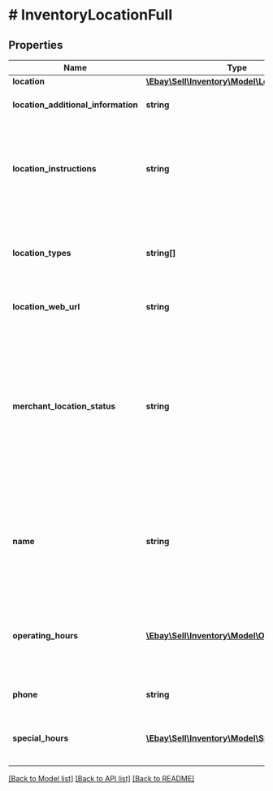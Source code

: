 # # InventoryLocationFull

## Properties

Name | Type | Description | Notes
------------ | ------------- | ------------- | -------------
**location** | [**\Ebay\Sell\Inventory\Model\LocationDetails**](LocationDetails.md) |  | [optional]
**location_additional_information** | **string** | This text field is used by the merchant to provide additional information about an inventory location. Max length: 256 | [optional]
**location_instructions** | **string** | This text field is generally used by the merchant to provide special pickup instructions for a store inventory location. Although this field is optional, it is recommended that merchants provide this field to create a pleasant and easy pickup experience for In-Store Pickup and Click and Collect orders. If this field is not included in the call request payload, eBay will use the default pickup instructions contained in the merchant&#39;s profile (if available). | [optional]
**location_types** | **string[]** | This container is used to define the function of the inventory location. Typically, an inventory location will serve as a store or a warehouse, but in some cases, an inventory location may be both. If this container is omitted, the location type of the inventory location will default to WAREHOUSE. See StoreTypeEnum for the supported values. Default: WAREHOUSE | [optional]
**location_web_url** | **string** | This text field is used by the merchant to provide the Website address (URL) associated with the inventory location. Max length: 512 | [optional]
**merchant_location_status** | **string** | This field is used to indicate whether the inventory location will be enabled (inventory can be loaded to location) or disabled (inventory can not be loaded to location). If this field is omitted, a successful createInventoryLocation call will automatically enable the inventory location. A merchant may want to create a new inventory location but leave it as disabled if the inventory location is not yet ready for active inventory. Once the inventory location is ready, the merchant can use the enableInventoryLocation call to enable an inventory location that is in a disabled state. See StatusEnum for the supported values. Default: ENABLED For implementation help, refer to &lt;a href&#x3D;&#39;https://developer.ebay.com/api-docs/sell/inventory/types/api:StatusEnum&#39;&gt;eBay API documentation&lt;/a&gt; | [optional]
**name** | **string** | The name of the inventory location. This name should be a human-friendly name as it will be displayed in In-Store Pickup and Click and Collect listings. A name is not required for warehouse inventory locations. For store inventory locations, this field is not immediately required, but will be required before an offer enabled with the In-Store Pickup or Click and Collect capability can be published. So, if the seller omits this field in a createInventoryLocation call, it becomes required for an updateInventoryLocation call. Max length: 1000 | [optional]
**operating_hours** | [**\Ebay\Sell\Inventory\Model\OperatingHours[]**](OperatingHours.md) | Although not technically required, this container is highly recommended to be used to specify operating hours for a store inventory location. This container is used to express the regular operating hours for a store location during each day of the week. A dayOfWeekEnum field and an intervals container will be needed for each day of the week that the store location is open. | [optional]
**phone** | **string** | Although not technically required, this field is highly recommended to be used to specify the phone number for a store inventory location. Max length: 36 | [optional]
**special_hours** | [**\Ebay\Sell\Inventory\Model\SpecialHours[]**](SpecialHours.md) | This container is used to express the special operating hours for a store inventory location on a specific date, such as a holiday. The special hours specified for the specific date will override the normal operating hours for that particular day of the week. | [optional]

[[Back to Model list]](../../README.md#models) [[Back to API list]](../../README.md#endpoints) [[Back to README]](../../README.md)
